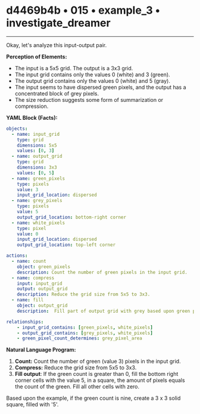 # d4469b4b • 015 • example_3 • investigate_dreamer

---
Okay, let's analyze this input-output pair.

**Perception of Elements:**

*   The input is a 5x5 grid. The output is a 3x3 grid.
*   The input grid contains only the values 0 (white) and 3 (green).
*   The output grid contains only the values 0 (white) and 5 (gray).
*   The input seems to have dispersed green pixels, and the output has a concentrated block of grey pixels.
*   The size reduction suggests some form of summarization or compression.

**YAML Block (Facts):**



```yaml
objects:
  - name: input_grid
    type: grid
    dimensions: 5x5
    values: [0, 3]
  - name: output_grid
    type: grid
    dimensions: 3x3
    values: [0, 5]
  - name: green_pixels
    type: pixels
    value: 3
    input_grid_location: dispersed
  - name: grey_pixels
    type: pixels
    value: 5
    output_grid_location: bottom-right corner
  - name: white_pixels
    type: pixel
    value: 0
    input_grid_location: dispersed
    output_grid_location: top-left corner

actions:
  - name: count
    object: green_pixels
    description: Count the number of green pixels in the input grid.
  - name: compress
    input: input_grid
    output: output_grid
    description: Reduce the grid size from 5x5 to 3x3.
  - name: fill
    object: output_grid
    description:  Fill part of output grid with grey based upon green pixel count

relationships:
    - input_grid_contains: [green_pixels, white_pixels]
    - output_grid_contains: [grey_pixels, white_pixels]
    - green_pixel_count_determines: grey_pixel_area
```



**Natural Language Program:**

1.  **Count:** Count the number of green (value 3) pixels in the input grid.
2.  **Compress:** Reduce the grid size from 5x5 to 3x3.
3. **Fill output**: If the green count is greater than 0, fill the bottom right corner cells with the value 5, in a square, the amount of pixels equals the count of the green. Fill all other cells with zero.

Based upon the example, if the green count is nine, create a 3 x 3 solid square, filled with '5'.

